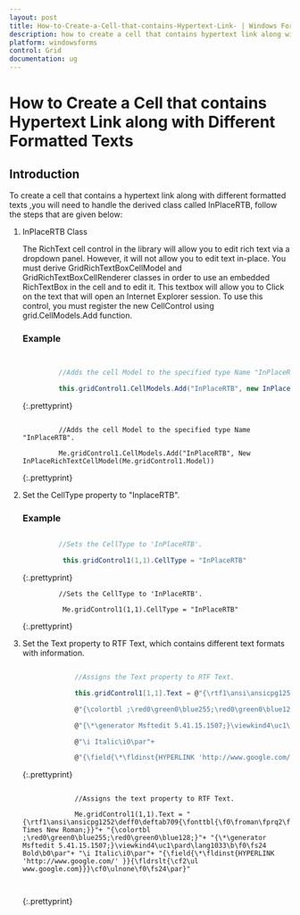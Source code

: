 ```yaml
---
layout: post
title: How-to-Create-a-Cell-that-contains-Hypertext-Link- | Windows Forms | Syncfusion
description: how to create a cell that contains hypertext link along with different formatted texts
platform: windowsforms
control: Grid
documentation: ug
---
```


# How to Create a Cell that contains Hypertext Link along with Different Formatted Texts

## Introduction

To create a cell that contains a hypertext link along with different formatted texts ,you will need to handle the derived class called InPlaceRTB, follow the steps that are given below:

1. InPlaceRTB Class

   The RichText cell control in the library will allow you to edit rich text via a dropdown panel. However, it will not allow you to edit text in-place. You must derive GridRichTextBoxCellModel and GridRichTextBoxCellRenderer classes in order to use an embedded RichTextBox in the cell and to edit it. This textbox will allow you to Click on the text that will open an Internet Explorer session. To use this control, you must register the new CellControl using grid.CellModels.Add function.

   ### Example


   ~~~ cs


			//Adds the cell Model to the specified type Name "InPlaceRTB". 

			this.gridControl1.CellModels.Add("InPlaceRTB", new InPlaceRichTextCellModel(this.gridControl1.Model));

   ~~~
   {:.prettyprint}



   ~~~ vbnet

			//Adds the cell Model to the specified type Name "InPlaceRTB". 

			Me.gridControl1.CellModels.Add("InPlaceRTB", New InPlaceRichTextCellModel(Me.gridControl1.Model))
   ~~~
   {:.prettyprint}


2. Set the CellType property to "InplaceRTB".

   ### Example



   ~~~ cs

			//Sets the CellType to 'InPlaceRTB'.

			 this.gridControl1(1,1).CellType = "InPlaceRTB"


   ~~~
   {:.prettyprint}



   ~~~ vbnet
			//Sets the CellType to 'InPlaceRTB'.

			 Me.gridControl1(1,1).CellType = "InPlaceRTB"
   ~~~
   {:.prettyprint}


3. Set the Text property to RTF Text, which contains different text formats with information.





   ~~~ cs

				//Assigns the Text property to RTF Text.

				this.gridControl1[1,1].Text = @"{\rtf1\ansi\ansicpg1252\deff0\deftab709{\fonttbl{\f0\froman\fprq2\fcharset0 Times New Roman;}}"+

				@"{\colortbl ;\red0\green0\blue255;\red0\green0\blue128;}"+

				@"{\*\generator Msftedit 5.41.15.1507;}\viewkind4\uc1\pard\lang1033\b\f0\fs24 Bold\b0\par"+

				@"\i Italic\i0\par"+

				@"{\field{\*\fldinst{HYPERLINK 'http://www.google.com/' }}{\fldrslt{\cf2\ul www.google.com}}}\cf0\ulnone\f0\fs24\par}";
   ~~~
   {:.prettyprint}



   ~~~ vbnet

				//Assigns the text property to RTF Text. 

				Me.gridControl1(1,1).Text = "{\rtf1\ansi\ansicpg1252\deff0\deftab709{\fonttbl{\f0\froman\fprq2\fcharset0 Times New Roman;}}"+ "{\colortbl ;\red0\green0\blue255;\red0\green0\blue128;}"+ "{\*\generator Msftedit 5.41.15.1507;}\viewkind4\uc1\pard\lang1033\b\f0\fs24 Bold\b0\par"+ "\i Italic\i0\par"+ "{\field{\*\fldinst{HYPERLINK 'http://www.google.com/' }}{\fldrslt{\cf2\ul www.google.com}}}\cf0\ulnone\f0\fs24\par}"

				
   ~~~ 
   {:.prettyprint}

